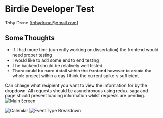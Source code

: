 # Birdie Developer Test
Toby Drane [tobydrane@gmail.com]

## Some Thoughts
* If I had more time (currently working on dissertation) the frontend would need proper testing
* I would like to add some end to end testing
* The backend should be relatively well tested
* There could be more detail within the frontend however to create the whole project within a day I think the current spike is sufficient


Can change what recipient you want to view the information for by the dropdown. All requests should be asynchronous using redux-saga and page should present loading information whilst requests are pending.
![Main Screen](https://i.imgur.com/moWWgjA.png)

![Calendar](https://i.imgur.com/xTf4OFi.png)
![Event Type Breakdown](https://i.imgur.com/rJISxV1.png)
